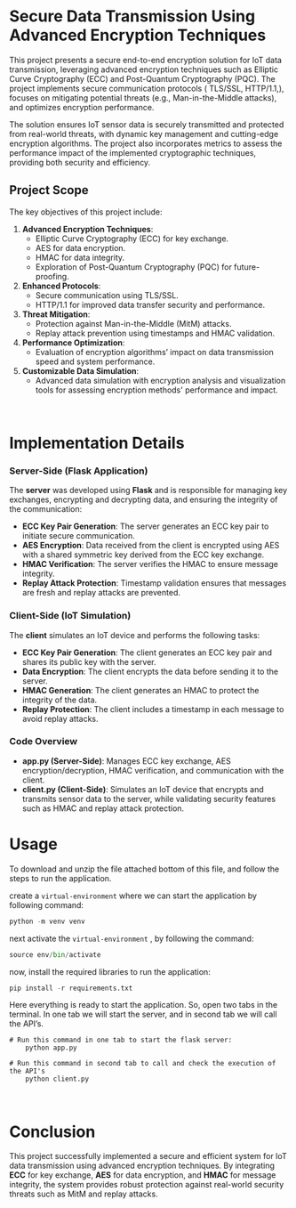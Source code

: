 # Secure Data Transmission Using Advanced Encryption Techniques

This project presents a secure end-to-end encryption solution for IoT data transmission, leveraging advanced encryption techniques such as Elliptic Curve Cryptography (ECC) and Post-Quantum Cryptography (PQC). The project implements secure communication protocols ( TLS/SSL, HTTP/1.1,), focuses on mitigating potential threats (e.g., Man-in-the-Middle attacks), and optimizes encryption performance.

The solution ensures IoT sensor data is securely transmitted and protected from real-world threats, with dynamic key management and cutting-edge encryption algorithms. The project also incorporates metrics to assess the performance impact of the implemented cryptographic techniques, providing both security and efficiency.

## **Project Scope**

The key objectives of this project include:

1. **Advanced Encryption Techniques**:
    - Elliptic Curve Cryptography (ECC) for key exchange.
    - AES for data encryption.
    - HMAC for data integrity.
    - Exploration of Post-Quantum Cryptography (PQC) for future-proofing.
2. **Enhanced Protocols**:
    - Secure communication using  TLS/SSL.
    - HTTP/1.1  for improved data transfer security and performance.
3. **Threat Mitigation**:
    - Protection against Man-in-the-Middle (MitM) attacks.
    - Replay attack prevention using timestamps and HMAC validation.
4. **Performance Optimization**:
    - Evaluation of encryption algorithms’ impact on data transmission speed and system performance.
5. **Customizable Data Simulation**:
    - Advanced data simulation with encryption analysis and visualization tools for assessing encryption methods' performance and impact.

<br>

# **Implementation Details**

### **Server-Side (Flask Application)**

The **server** was developed using **Flask** and is responsible for managing key exchanges, encrypting and decrypting data, and ensuring the integrity of the communication:

- **ECC Key Pair Generation**: The server generates an ECC key pair to initiate secure communication.
- **AES Encryption**: Data received from the client is encrypted using AES with a shared symmetric key derived from the ECC key exchange.
- **HMAC Verification**: The server verifies the HMAC to ensure message integrity.
- **Replay Attack Protection**: Timestamp validation ensures that messages are fresh and replay attacks are prevented.

### **Client-Side (IoT Simulation)**

The **client** simulates an IoT device and performs the following tasks:

- **ECC Key Pair Generation**: The client generates an ECC key pair and shares its public key with the server.
- **Data Encryption**: The client encrypts the data before sending it to the server.
- **HMAC Generation**: The client generates an HMAC to protect the integrity of the data.
- **Replay Protection**: The client includes a timestamp in each message to avoid replay attacks.

### **Code Overview**

- **app.py (Server-Side)**: Manages ECC key exchange, AES encryption/decryption, HMAC verification, and communication with the client.
- **client.py (Client-Side)**: Simulates an IoT device that encrypts and transmits sensor data to the server, while validating security features such as HMAC and replay attack protection.

# **Usage**

To download and unzip the file attached bottom of this file, and follow the steps to run the application.

create a `virtual-environment` where we can start the application by following command:

```python
python -m venv venv
```

next activate the `virtual-environment` , by following the command:

```python
source env/bin/activate
```

now, install the required libraries to run the application:

```python
pip install -r requirements.txt
```

Here everything is ready to start the application. So, open two tabs in the terminal. In one tab we will start the server, and in second tab we will call the API’s.

```
# Run this command in one tab to start the flask server:
    python app.py
		
# Run this command in second tab to call and check the execution of the API's
	python client.py
```

<br>

# **Conclusion**

This project successfully implemented a secure and efficient system for IoT data transmission using advanced encryption techniques. By integrating **ECC** for key exchange, **AES** for data encryption, and **HMAC** for message integrity, the system provides robust protection against real-world security threats such as MitM and replay attacks.